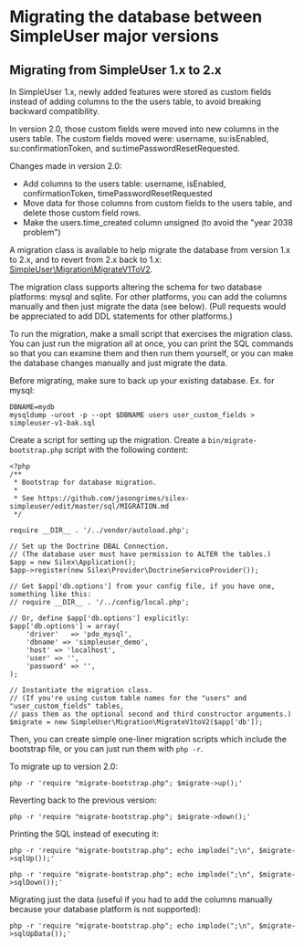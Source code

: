 Migrating the database between SimpleUser major versions
========================================================

## Migrating from SimpleUser 1.x to 2.x

In SimpleUser 1.x, newly added features were stored as custom fields instead of adding columns to the the users table,
to avoid breaking backward compatibility.

In version 2.0, those custom fields were moved into new columns in the users table.
The custom fields moved were: username, su:isEnabled, su:confirmationToken, and su:timePasswordResetRequested.

Changes made in version 2.0:
- Add columns to the users table: username, isEnabled, confirmationToken, timePasswordResetRequested
- Move data for those columns from custom fields to the users table, and delete those custom field rows.
- Make the users.time_created column unsigned (to avoid the "year 2038 problem")

A migration class is available to help migrate the database from version 1.x to 2.x,
and to revert from 2.x back to 1.x: [SimpleUser\Migration\MigrateV1ToV2](../src/SimpleUser/Migration/MigrateV1ToV2.php).

The migration class supports altering the schema for two database platforms: mysql and sqlite.
For other platforms, you can add the columns manually and then just migrate the data (see below).
(Pull requests would be appreciated to add DDL statements for other platforms.)

To run the migration, make a small script that exercises the migration class.
You can just run the migration all at once,
you can print the SQL commands so that you can examine them and then run them yourself,
or you can make the database changes manually and just migrate the data.

Before migrating, make sure to back up your existing database. Ex. for mysql:

    DBNAME=mydb
    mysqldump -uroot -p --opt $DBNAME users user_custom_fields > simpleuser-v1-bak.sql

Create a script for setting up the migration. Create a `bin/migrate-bootstrap.php` script with the following content:

    <?php
    /**
     * Bootstrap for database migration.
     *
     * See https://github.com/jasongrimes/silex-simpleuser/edit/master/sql/MIGRATION.md
     */
    
    require __DIR__ . '/../vendor/autoload.php';
    
    // Set up the Doctrine DBAL Connection.
    // (The database user must have permission to ALTER the tables.)
    $app = new Silex\Application();
    $app->register(new Silex\Provider\DoctrineServiceProvider());
    
    // Get $app['db.options'] from your config file, if you have one, something like this: 
    // require __DIR__ . '/../config/local.php';
    
    // Or, define $app['db.options'] explicitly:
    $app['db.options'] = array(
        'driver'   => 'pdo_mysql',
        'dbname' => 'simpleuser_demo',
        'host' => 'localhost',
        'user' => '',
        'password' => '',
    );

    // Instantiate the migration class.
    // (If you're using custom table names for the "users" and "user_custom_fields" tables,
    // pass them as the optional second and third constructor arguments.)
    $migrate = new SimpleUser\Migration\MigrateV1toV2($app['db']);

Then, you can create simple one-liner migration scripts which include the bootstrap file,
or you can just run them with `php -r`.

To migrate up to version 2.0:

    php -r 'require "migrate-bootstrap.php"; $migrate->up();'

Reverting back to the previous version:

    php -r 'require "migrate-bootstrap.php"; $migrate->down();'

Printing the SQL instead of executing it:

    php -r 'require "migrate-bootstrap.php"; echo implode(";\n", $migrate->sqlUp());'

    php -r 'require "migrate-bootstrap.php"; echo implode(";\n", $migrate->sqlDown());'

Migrating just the data (useful if you had to add the columns manually because your database platform is not supported):

    php -r 'require "migrate-bootstrap.php"; echo implode(";\n", $migrate->sqlUpData());'


